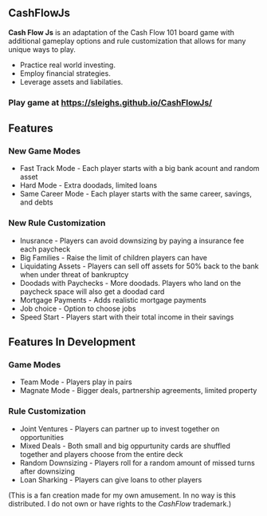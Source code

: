 ## CashFlowJs

**Cash Flow Js** is an adaptation of the Cash Flow 101 board game with additional gameplay options and rule customization that allows for many unique ways to play. 

* Practice real world investing.
* Employ financial strategies.
* Leverage assets and liabilaties.

### Play game at https://sleighs.github.io/CashFlowJs/

## Features

### New Game Modes
* Fast Track Mode - Each player starts with a big bank acount and random asset
* Hard Mode - Extra doodads, limited loans
* Same Career Mode - Each player starts with the same career, savings, and debts

### New Rule Customization
* Inusrance - Players can avoid downsizing by paying a insurance fee each paycheck
* Big Families - Raise the limit of children players can have
* Liquidating Assets - Players can sell off assets for 50% back to the bank when under threat of bankruptcy
* Doodads with Paychecks - More doodads. Players who land on the paycheck space will also get a doodad card
* Mortgage Payments - Adds realistic mortgage payments
* Job choice - Option to choose jobs
* Speed Start - Players start with their total income in their savings

## Features In Development

### Game Modes
* Team Mode - Players play in pairs
* Magnate Mode - Bigger deals, partnership agreements, limited property

### Rule Customization
* Joint Ventures - Players can partner up to invest together on opportunities
* Mixed Deals - Both small and big oppurtunity cards are shuffled together and players choose from the entire deck
* Random Downsizing - Players roll for a random amount of missed turns after downsizing
* Loan Sharking - Players can give loans to other players

(This is a fan creation made for my own amusement. In no way is this distributed. I do not own or have rights to the *CashFlow* trademark.)





